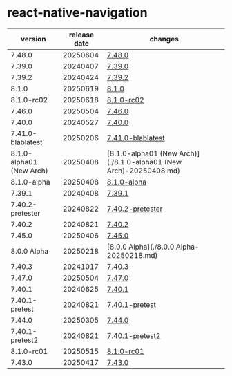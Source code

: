 # react-native-navigation	


|version|release date|changes|
|---|---|---|
|7.48.0|20250604|[7.48.0](./7.48.0-20250604.md)|
|7.39.0|20240407|[7.39.0](./7.39.0-20240407.md)|
|7.39.2|20240424|[7.39.2](./7.39.2-20240424.md)|
|8.1.0|20250619|[8.1.0](./8.1.0-20250619.md)|
|8.1.0-rc02|20250618|[8.1.0-rc02](./8.1.0-rc02-20250618.md)|
|7.46.0|20250504|[7.46.0](./7.46.0-20250504.md)|
|7.40.0|20240527|[7.40.0](./7.40.0-20240527.md)|
|7.41.0-blablatest|20250206|[7.41.0-blablatest](./7.41.0-blablatest-20250206.md)|
|8.1.0-alpha01 (New Arch)|20250408|[8.1.0-alpha01 (New Arch)](./8.1.0-alpha01 (New Arch)-20250408.md)|
|8.1.0-alpha|20250408|[8.1.0-alpha](./8.1.0-alpha-20250408.md)|
|7.39.1|20240408|[7.39.1](./7.39.1-20240408.md)|
|7.40.2-pretester|20240822|[7.40.2-pretester](./7.40.2-pretester-20240822.md)|
|7.40.2|20240821|[7.40.2](./7.40.2-20240821.md)|
|7.45.0|20250406|[7.45.0](./7.45.0-20250406.md)|
|8.0.0 Alpha|20250218|[8.0.0 Alpha](./8.0.0 Alpha-20250218.md)|
|7.40.3|20241017|[7.40.3](./7.40.3-20241017.md)|
|7.47.0|20250504|[7.47.0](./7.47.0-20250504.md)|
|7.40.1|20240625|[7.40.1](./7.40.1-20240625.md)|
|7.40.1-pretest|20240821|[7.40.1-pretest](./7.40.1-pretest-20240821.md)|
|7.44.0|20250305|[7.44.0](./7.44.0-20250305.md)|
|7.40.1-pretest2|20240821|[7.40.1-pretest2](./7.40.1-pretest2-20240821.md)|
|8.1.0-rc01|20250515|[8.1.0-rc01](./8.1.0-rc01-20250515.md)|
|7.43.0|20250417|[7.43.0](./7.43.0-20250417.md)|
